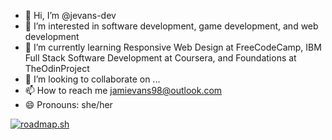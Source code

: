 - 👋 Hi, I’m @jevans-dev
- 👀 I’m interested in software development, game development, and web development
- 🌱 I’m currently learning Responsive Web Design at FreeCodeCamp, IBM Full Stack Software Development at Coursera, and Foundations at TheOdinProject
- 💞️ I’m looking to collaborate on ...
- 📫 How to reach me jamievans98@outlook.com
- 😄 Pronouns: she/her

[![roadmap.sh](https://roadmap.sh/card/tall/66f8f60ec45e253cb035065e?variant=dark)](https://roadmap.sh)
<!---
jevans-dev/jevans-dev is a ✨ special ✨ repository because its `README.md` (this file) appears on your GitHub profile.
You can click the Preview link to take a look at your changes.
--->
